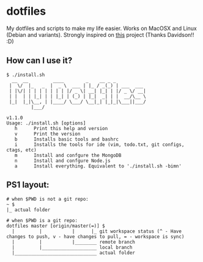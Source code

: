 # dotfiles
My dotfiles and scripts to make my life easier. Works on MacOSX and Linux (Debian and variants). Strongly inspired on [this](https://github.com/davidsonfellipe/dotfiles) project (Thanks Davidson!! :D)

## How can I use it?

```
$ ./install.sh
  __  __         ____        _    __ _ _
 |  \/  |_   _  |  _ \  ___ | |_ / _(_) | ___  ___
 | |\/| | | | | | | | |/ _ \| __| |_| | |/ _ \/ __|
 | |  | | |_| | | |_| | (_) | |_|  _| | |  __/\__ \
 |_|  |_|\__, | |____/ \___/ \__|_| |_|_|\___||___/
         |___/

v1.1.0
Usage: ./install.sh [options]
   h      Print this help and version
   v      Print the version
   b      Installs basic tools and bashrc
   i      Installs the tools for ide (vim, todo.txt, git configs, ctags, etc)
   m      Install and confgure the MongoDB
   n      Install and confgure Node.js
   a      Install everything. Equivalent to './install.sh -bimn'
```

## PS1 layout: 

```
# when $PWD is not a git repo:
~ $
|_ actual folder

# when $PWD is a git repo:
dotfiles master [origin/master(=)] $
  |         |           |      |_ git workspace status (^ - Have changes to push, v - have changes to pull, = - workspace is sync)
  |         |           |________ remote branch 
  |         |____________________ local branch
  |______________________________ actual folder
```
